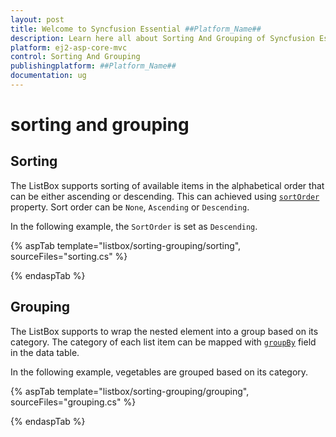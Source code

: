 ```yaml
---
layout: post
title: Welcome to Syncfusion Essential ##Platform_Name##
description: Learn here all about Sorting And Grouping of Syncfusion Essential ##Platform_Name## widgets based on HTML5 and jQuery.
platform: ej2-asp-core-mvc
control: Sorting And Grouping
publishingplatform: ##Platform_Name##
documentation: ug
---
```



# sorting and grouping

## Sorting

The ListBox supports sorting of available items in the alphabetical order that can be either ascending or descending. This can achieved using
[`sortOrder`](https://help.syncfusion.com/cr/cref_files/aspnetcore-js2/Syncfusion.EJ2~Syncfusion.EJ2.DropDowns.ListBox~SortOrder.html) property. Sort order can be `None`, `Ascending` or `Descending`.

In the following example, the `SortOrder` is set as `Descending`.

{% aspTab template="listbox/sorting-grouping/sorting", sourceFiles="sorting.cs" %}

{% endaspTab %}

## Grouping

The ListBox supports to wrap the nested element into a group based on its category. The category of each list item can be mapped with
[`groupBy`](https://help.syncfusion.com/cr/cref_files/aspnetcore-js2/Syncfusion.EJ2~Syncfusion.EJ2.DropDowns.ListBoxFieldSettings~GroupBy.html) field in the data table.

In the following example, vegetables are grouped based on its category.

{% aspTab template="listbox/sorting-grouping/grouping", sourceFiles="grouping.cs" %}

{% endaspTab %}
